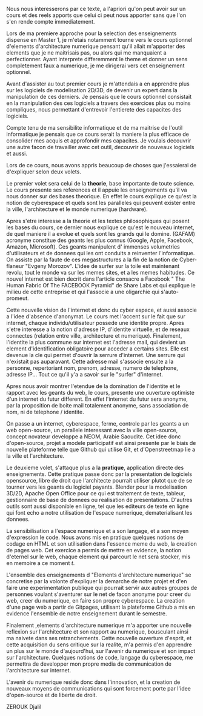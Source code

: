 <p>
    Nous nous interesserons par ce texte, a l'apriori qu'on peut avoir sur un
    cours et des reels apports que celui ci peut nous apporter sans que l'on
    s'en rende compte immediatement.
</p>





<p>
    Lors de ma premiere approche pour la selection des enseignements dispense
    en Master 1, je m'etais notamment tourne vers le cours optionnel d'elements
    d'architecture numerique pensant qu'il allait m'apporter des elements que
    je ne maitrisais pas, ou alors qui me manquaient a perfectionner. Ayant
    interprete differemment le theme et donner un sens completement faux a
    numerique, je me dirigerai vers cet enseignement optionnel.
</p>
<p>
    Avant d'assister au tout premier cours je m'attendais a en apprendre plus
    sur les logiciels de modelisation 2D/3D, de devenir un expert dans la
    manipulation de ces derniers. Je pensais que le cours optionnel consistait
    en la manipulation des ces logiciels a travers des exercices plus ou moins
    compliques, nous permettant d'entrevoir l'entierete des capacites des
    logiciels.
</p>
<p>
    Compte tenu de ma sensibilite informatique et de ma maitrise de l'outil
    informatique je pensais que ce cours serait la maniere la plus efficace de
    consolider mes acquis et approfondir mes capacites. Je voulais decouvrir
    une autre facon de travailler avec cet outil, decouvrir de nouveaux
    logiciels et aussi.
</p>
<p>
    <p>
    </p>
</p>
<p>
    <p>
    </p>
</p>
<p>
    <p>
    </p>
</p>
<p>
    Lors de ce cours, nous avons appris beaucoup de choses que j'essaierai de
    d'expliquer selon deux volets.
</p>
<p>
    Le premier volet sera celui de la <strong>theorie</strong>, base importante
    de toute science. Le cours presente ses references et il appuie les
    enseignements qu'il va nous donner sur des bases theorique. En effet le
    cours explique ce qu'est la notion de cyberespace et quels sont les
    paralleles qui peuvent exister entre la ville, l'architecture et le monde
    numerique (hardware).
</p>
<p>
    Apres s'etre interesse a la theorie et les textes philosophiques qui posent
    les bases du cours, ce dernier nous explique ce qu'est le nouveau internet,
    de quel maniere il a evolue et quels sont les grands qui le domine. (GAFAM)
    acronyme constitue des geants les plus connus (Google, Apple, Facebook,
    Amazon, Microsoft). Ces geants manipulent d' immenses volumetries
    d'utilisateurs et de donnees qui les ont conduits a reinventer
    l'informatique. On assiste par la faute de ces megastructures a la fin de
    la notion de Cyber-flaneur "Evgeny Morozov". L'idee de surfer sur la toile
    est maintenant revolu, tout le monde va sur les memes sites, et a les memes
    habitudes. Ce nouvel internet est bien decrit dans l'article consacre a
    Facebook " The Human Fabric Of The FACEBOOK Pyramid" de Share Labs et qui
    explique le milieu de cette entreprise et qui l'associe a une oligarchie
    qui s'auto-promeut.
    <p>
    </p>
</p>
<p>
    Cette nouvelle vision de l'internet et donc du cyber espace, et aussi
    associe a l'idee d'absence d'anonymat. Le cours met l'accent sur le fait
    que sur internet, chaque individu/utilisateur possede une identite propre.
    Apres s'etre interesse a la notion d'adresse IP, d'identite virtuelle, et
    de reseaux connectes (relation entre ville, architecture et numerique).
    Finalement, l'identite la plus commune sur internet est l'adresse mail, qui
    devient un element d'identification obligatoire pour acceder a certains
    sites. Elle est devenue la cle qui permet d'ouvrir la serrure d'internet.
    Une serrure qui n'existait pas auparavant. Cette adresse mail s'associe
    ensuite a la personne, repertoriant nom, prenom, adresse, numero de
    telephone, adresse IP... Tout ce qu'il y'a a savoir sur le "surfer"
    d'internet.
    <p>
    </p>
</p>
<p>
    Apres nous avoir montrer l'etendue de la domination de l'identite et le
    rapport avec les geants du web, le cours, presente une ouverture optimiste
    d'un internet du futur different. En effet l'internet du futur sera
    anonyme, par la proposition de boite mail totalement anonyme, sans
    association de nom, ni de telephone / identite.
    <p>
    </p>
</p>
<p>
    On passe a un internet, cyberespace, ferme, controle par les geants a un
    web open-source, un parallele interessant avec la ville open-source,
    concept novateur developpe a NEOM, Arabie Saoudite. Cet idee donc
    d'open-source, projet a modele participatif est ainsi presente par le biais
    de nouvelle plateforme telle que Github qui utilise Git, et d'Openstreetmap
    lie a la ville et l'architecture.
    <p>
    </p>
</p>
<p>
    Le deuxieme volet, s'attaque plus a la <strong>pratique</strong>,
    application directe des enseignements. Cette pratique passe donc par la
    presentation de logiciels opensource, libre de droit que l'architecte
    pourrait utiliser plutot que de se tourner vers les geants du logiciel
    payants. Blender pour la modelisation 3D/2D, Apache Open Office pour ce qui
    est traitement de texte, tableur, gestionnaire de base de donnees ou
    realisation de presentations. D'autres outils sont aussi disponible en
    ligne, tel que les editeurs de texte en ligne qui font echo a notre
    utilisation de l'espace numerique, dematerialisant les donnees.
    <p>
    </p>
</p>
<p>
    La sensibilisation a l'espace numerique et a son langage, et a son moyen
    d'expression le code. Nous avons mis en pratique quelques notions de codage
    en HTML et son utilisation dans l'essence meme du web, la creation de pages
    web. Cet exercice a permis de mettre en evidence, la notion d'eternel sur
    le web, chaque element qui parcourt le net sera stocker, mis en memoire a
    ce moment <em>t</em>.
    <p>
    </p>
</p>
<p>
    L'ensemble des enseignements d "Elements d'architecture numerique" se
    concretise par la volonte d'expliquer la demarche de notre projet et d'en
    faire une experimentation publique qui pourrait servir aux autres groupes
    de personnes voulant s'aventurer sur le net de facon anonyme pour creer du
    web, creer du numerique, en faire son propre cyberespace. La creation d'une
    page web a partir de Gitpages, utilisant la plateforme Github a mis en
    evidence l'ensemble de notre enseignement durant le semestre.
</p>
<p>
    <p>
    </p>
</p>
<p>
    <p>
    </p>
</p>
<p>
    Finalement ,elements d'architecture numerique m'a apporter une nouvelle
    reflexion sur l'architecture et son rapport au numerique, bousculant ainsi
    ma naivete dans ses retranchements. Cette nouvelle ouverture d'esprit, et
    cette acquisition du sens critique sur la realite, m'a permis d'en
    apprendre un plus sur le monde d'aujourd'hui, sur l'avenir du numerique et
    son impact sur l'architecture. Quelques notions de code, langage du
    cyberespace, me permettra de developper mon propre media de communication
    de l'architecture sur internet.
</p>
<p>
    L'avenir du numerique reside donc dans l'innovation, et la creation de
    nouveaux moyens de communications qui sont forcement porte par l'idee
    d'open-source et de liberte de droit.
</p>
<p>
<p>
ZEROUK Djalil
